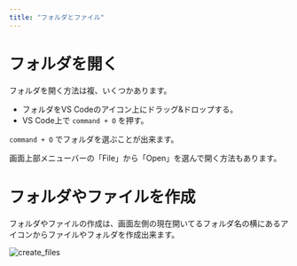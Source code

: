 ```yaml
---
title: "フォルダとファイル"
---
```


# フォルダを開く

フォルダを開く方法は複、いくつかあります。

* フォルダをVS Codeのアイコン上にドラッグ&ドロップする。
* VS Code上で `command + O` を押す。

`command + O` でフォルダを選ぶことが出来ます。

画面上部メニューバーの「File」から「Open」を選んで開く方法もあります。

# フォルダやファイルを作成

フォルダやファイルの作成は、画面左側の現在開いてるフォルダ名の横にあるアイコンからファイルやフォルダを作成出来ます。

![create_files](https://storage.googleapis.com/zenn-user-upload/dyyz8m1actnvl0yd76sn4u2m6404)